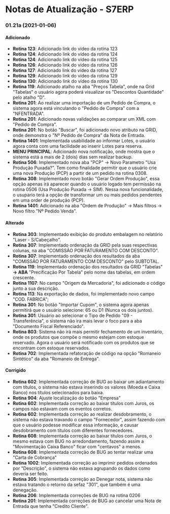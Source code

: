 # Notas de Atualização - S7ERP

### 01.21a (2021-01-06)

#### Adicionado

 * **Rotina 123**: Adicionado link do vídeo da rotina 123
 * **Rotina 124**: Adicionado link do vídeo da rotina 124
 * **Rotina 124**: Adicionado link do vídeo da rotina 125
 * **Rotina 126**: Adicionado link do vídeo da rotina 126
 * **Rotina 127**: Adicionado link do vídeo da rotina 127
 * **Rotina 129**: Adicionado link do vídeo da rotina 129
 * **Rotina 130**: Adicionado link do vídeo da rotina 130
 * **Rotina 119**: Adicionado atalho na aba "Preços Tabela", onde na Grid "Tabelas" o usuário agora poderá visualizar os "Descontos Quantidade" pelo atalho "D".
 * **Rotina 201**: Ao realizar uma importação de um Pedido de Compra, o sistema agora está vinculando o "Pedido de Compra" com a "NFENTRADA".
 * **Rotina 201**: Adicionado novas validações ao comparar um XML com "Pedido de Compra".
 * **Rotina 201**: No botão "Buscar", foi adicionado novo atributo na GRID, onde demonstra o "Nº Pedido de Compra" da Nota de Entrada.
 * **Rotina 1401**: Implementada usabilidade ao informar Lotes, o usuário agora conta com uma facilidade ao inserir Lotes para reserva.
 * **MENU PRINCIPAL**: Adicionado nova notificação, onde mostra que o sistema está a mais de 2 (dois) dias sem realizar backup.
 * **Rotina 506**: Implementado nova aba "PCP" -> Novo Parametro "Usa Produção Puxada?". Tem como finalidade permitir que o usuário crie uma nova Produção (PCP) a partir de um pedido na rotina 0308.
 * **Rotina 308**: Implementado novo botão "Gerar Ordem Produção", essa opção apenas irá aparecer quando o usuário logado tem permissão na rotina 0506 (Usa Produção Puxada -> SIM). Nessa nova funcionalidade, o usupario terá a opção de transformar um ou mais pedidos pendentes em uma order de produção (PCP).
 * **Rotina 1401**: Adicionado na aba "Ordem de Produção" -> Mais filtros -> Novo filtro "Nº Pedido Venda". 
 
 #### Alterado
 
 * **Rotina 303**: Implementado exibição do produto embalagem no relatório "Laser - S/Cabeçalho".
 * **Rotina 307**: Implementado ordenação da GRID pela suas respectivas colunas, na aba "COMISSÃO POR FATURAMENTO COM DESCONTO".
 * **Rotina 307**: Implementado ordenação dos resultados da aba "COMISSÃO POR FATURAMENTO COM DESCONTO" pelo SUBTOTAL.
 * **Rotina 119**: Implementado ordenação dos resultados da GRID "Tabelas" **-> ABA** "Precificação Por Tabela" pelo nome das tabelas, em ordem crescente.
 * **Rotina 1107**: No campo "Origem da Mercadoria", foi adicionado o código junto a sua descrição.
 * **Rotina 113**: Na exportação de dados, foi implementado novo campo "COD. FABRICA";
 * **Rotina 301**: No botão "Importar Cupom", o sistema agora apenas permitirá que o usuário selecione: 65 ou D1 (Nunca os dois juntos).
 * **Rotina 301**: Usuário ao selecionar o Tipo de Pedido "09 - Transferência", o sistema não ira mais levar o foco para a aba "Documento Fiscal Referenciado".
 * **Rotina 803**: Sistema não irá mais permitir fechamento de um inventário, onde os produtos que compõe o mesmo estejam com estoque reservado. Agora o usuário será notificado com os produtos que se encontram com estoque reservados.
 * **Rotina 702**: Implementada refatoração de código na opção "Romaneio Sintético" da aba "Romaneio de Entrega".
 
  #### Corrigido
 
 * **Rotina 602**: Implementada correção de BUG ao baixar um adiantamento com títulos, o sistema não estava inserindo os valores (Moeda e Caixa Banco) nos títulos selecionados para baixa.
 * **Rotina 904**: Ajuste localização do botão "Empresa"
 * **Rotina 602**: Implementada correção ao baixar títulos com Juros, os campos não estavam com os eventos corretos.
 * **Rotina 602**: Implementada correção ao realizar desdobramento, o sistema não estava travando o campo "Fornecedor", assim fazendo com que o usuário podesse modificar essa informação, e causar desdobramento com títulos com diferentes fornecedores.
 * **Rotina 608**: Implementada correção ao baixar títulos com Juros, o mesmo estava com BUG no arredondamento, fazendo assim a "Movimentação Caixa Banco" ficar com "centavos" a menos.
 * **Rotina 608**: Implementada correção de BUG ao tentar realizar uma "Carta de Cobrança"
 * **Rotina 1002**: Implementada correção ao imprimir pedidos ordenados por "Descrição", o sistema não estava agrupando os dados como deveria ser feito.
 * **Rotina 305**: Implementada correção ao Denegar nota, sistema não estava tratando o retorno da sefaz "301", que também é uma denegação. 
 * **Rotina 206**: Implementada correções de BUG na rotina 0206
 * **Rotina 201**: Implementada correções de BUG ao cancelar uma Nota de Entrada que tenha "Credito Cliente".
